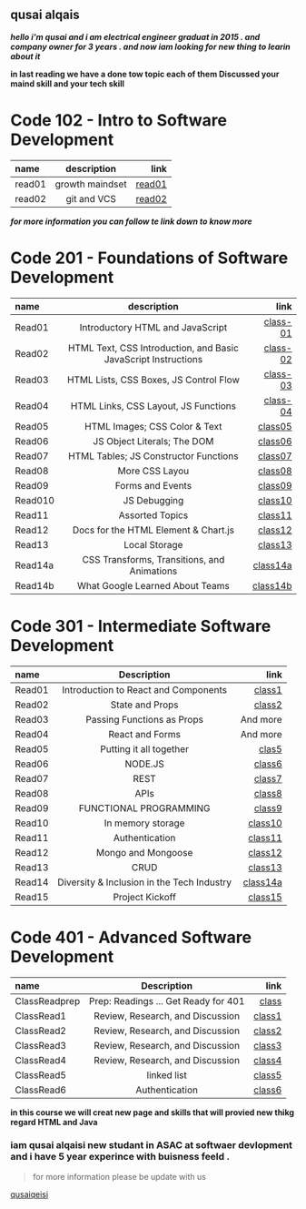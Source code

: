 ## qusai alqais 

***hello i'm qusai and i am electrical engineer graduat in 2015 . and company owner for 3 years . and now iam looking for new thing to learin about it*** 

**in last reading we have a done tow topic each of them 
Discussed your maind skill and your tech skill** 
# Code 102 - Intro to Software Development
| name | description | link |
| :---         |     :---:      |          ---: |
| read01   | growth maindset    | [read01](https://qusaiqeisi.github.io/reading-notes/read01)    |
| read02     | git and VCS     | [read02](https://qusaiqeisi.github.io/reading-notes/Read02)      |


***for more information you can follow te link down to know more***




# Code 201 - Foundations of Software Development
| name  | description | link |
| :---         |     :---:      |          ---: |
|Read01|Introductory HTML and JavaScript|[class-01](https://qusaiqeisi.github.io/reading-notes/class-01)|
|Read02|HTML Text, CSS Introduction, and Basic JavaScript Instructions|[class-02](https://qusaiqeisi.github.io/reading-notes/class-02)|
|Read03 |HTML Lists, CSS Boxes, JS Control Flow|[class-03](https://qusaiqeisi.github.io/reading-notes/class-03)|
|Read04|HTML Links, CSS Layout, JS Functions|[class-04](https://qusaiqeisi.github.io/reading-notes/class-04)|
|Read05|HTML Images; CSS Color & Text|[class05](https://qusaiqeisi.github.io/reading-notes/class05)|
|Read06| JS Object Literals; The DOM|[class06](https://qusaiqeisi.github.io/reading-notes/class-06)|
|Read07|HTML Tables; JS Constructor Functions|[class07](https://qusaiqeisi.github.io/reading-notes/class-07)|
|Read08|More CSS Layou|[class08](https://qusaiqeisi.github.io/reading-notes/class-08)|
|Read09|Forms and Events|[class09](https://qusaiqeisi.github.io/reading-notes/class-09)|
|Read010| JS Debugging|[class10](https://qusaiqeisi.github.io/reading-notes/class-10)|
|Read11| Assorted Topics|[class11](https://qusaiqeisi.github.io/reading-notes/class-11)|
|Read12|Docs for the HTML <canvas> Element & Chart.js|[class12](https://qusaiqeisi.github.io/reading-notes/class-12)|
|Read13|Local Storage|[class13](https://qusaiqeisi.github.io/reading-notes/class-13)|
|Read14a|CSS Transforms, Transitions, and Animations|[class14a](https://qusaiqeisi.github.io/reading-notes/class-14a)|
|Read14b|What Google Learned About Teams|[class14b](https://qusaiqeisi.github.io/reading-notes/class-14b)|
  
  
  
 


# Code 301 - Intermediate Software Development

  
| name      | Description | link     |
| :---        |    :----:   |          ---: |
| Read01      | Introduction to React and Components       | [class1](https://qusaiqeisi.github.io/reading-notes/class1) |
| Read02   | State and Props        | [class2](https://qusaiqeisi.github.io/reading-notes/class2)    |
| Read03   | Passing Functions as Props        | And more      |
| Read04   | React and Forms        | And more      |
| Read05   | Putting it all together        | [clas5](https://qusaiqeisi.github.io/reading-notes/class5)    |
| Read06   | NODE.JS        | [class6](https://qusaiqeisi.github.io/reading-notes/class6)      |
| Read07   | REST        | [class7](https://qusaiqeisi.github.io/reading-notes/class7)    |
| Read08   | APIs        | [class8](https://qusaiqeisi.github.io/reading-notes/class8)     |
| Read09   | FUNCTIONAL PROGRAMMING        | [class9](https://qusaiqeisi.github.io/reading-notes/class9)    |
| Read10   | In memory storage        | [class10](https://qusaiqeisi.github.io/reading-notes/class10)      |
| Read11   | Authentication        | [class11](https://qusaiqeisi.github.io/reading-notes/class11)     |
| Read12   | Mongo and Mongoose        |[class12](https://qusaiqeisi.github.io/reading-notes/Class12)    |
| Read13   | CRUD        | [class13](https://qusaiqeisi.github.io/reading-notes/class13)      |
| Read14   | Diversity & Inclusion in the Tech Industry        | [class14a](https://qusaiqeisi.github.io/reading-notes/class14a)      |
| Read15   | Project Kickoff        | [class15](https://qusaiqeisi.github.io/reading-notes/class15)    |








# Code 401 - Advanced Software Development

  
| name      | Description | link     |
| :---        |    :----:   |          ---: |
| ClassReadprep   | Prep: Readings ... Get Ready for 401    | [class](https://qusaiqeisi.github.io/reading-notes/ClassRead1)  |
| ClassRead1   | Review, Research, and Discussion  | [class1](https://qusaiqeisi.github.io/reading-notes/ClassRead2)  |
| ClassRead2   | Review, Research, and Discussion  | [class2](https://qusaiqeisi.github.io/reading-notes/ClassRead3)  |
| ClassRead3   | Review, Research, and Discussion  | [class3](https://qusaiqeisi.github.io/reading-notes/ClassRead4)  |
| ClassRead4   | Review, Research, and Discussion  | [class4](https://qusaiqeisi.github.io/reading-notes/ClassRead5)  |
| ClassRead5   |linked list  | [class5](https://qusaiqeisi.github.io/reading-notes/LinkedLists)  |
| ClassRead6   |Authentication  | [class6](https://qusaiqeisi.github.io/reading-notes/ClassRead6)  |












**in this course we will creat new page and skills that will provied new thikg regard HTML and Java**
### iam qusai alqaisi new studant in ASAC at softwaer devlopment and i have 5 year experince with buisness feeld .
> for more information please be update with us 

[qusaiqeisi](https://github.com/qusaiqeisi)




